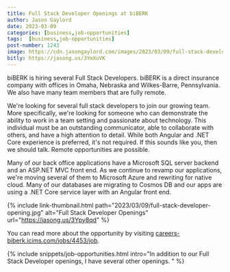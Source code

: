 ```yaml
---
title: Full Stack Developer Openings at biBERK
author: Jason Gaylord
date: 2023-03-09
categories: [business,job-opportunities]
tags:  [business,job-opportunities]
post-number: 1243
image: https://cdn.jasongaylord.com/images/2023/03/09/full-stack-developer-opening.jpg
bitly: https://jasong.us/3YmXuVK
---
```


biBERK is hiring several Full Stack Developers. biBERK is a direct insurance company with offices in Omaha, Nebraska and Wilkes-Barre, Pennsylvania. We also have many team members that are fully remote.

We're looking for several full stack developers to join our growing team. More specifically, we're looking for someone who can demonstrate the ability to work in a team setting and passionate about technology. This individual must be an outstanding communicator, able to collaborate with others, and have a high attention to detail. While both Angular and .NET Core experience is preferred, it's not required. If this sounds like you, then we should talk. Remote opportunities are possible.

Many of our back office applications have a Microsoft SQL server backend and an ASP.NET MVC front end. As we continue to revamp our applications, we're moving several of them to Microsoft Azure and rewriting for native cloud. Many of our databases are migrating to Cosmos DB and our apps are using a .NET Core service layer with an Angular front end.

{% include link-thumbnail.html path="2023/03/09/full-stack-developer-opening.jpg" alt="Full Stack Developer Openings" url="https://jasong.us/3Ypy8qd" %}

You can read more about the opportunity by visiting [careers-biberk.icims.com/jobs/4453/job](https://jasong.us/3Ypy8qd).

{% include snippets/job-opportunities.html intro="In addition to our Full Stack Developer openings, I have several other openings. " %}